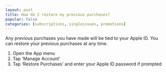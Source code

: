 ```yaml
---
layout: post
title: How do I restore my previous purchases?
popular: false
categories: [subscriptions, singleissues, promotions]
---
```

Any previous purchases you have made will be tied to your Apple ID. You can restore your previous purchases at any time.

1. Open the App menu
2. Tap 'Manage Account'
3. Tap ‘Restore Purchases’ and enter your Apple ID password if prompted

